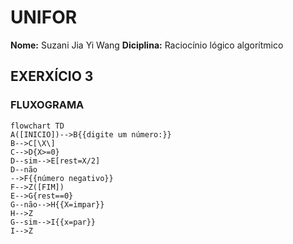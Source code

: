 
# UNIFOR
**Nome:** Suzani Jia Yi Wang
**Diciplina:** Raciocínio lógico algorítmico
## EXERXÍCIO 3
###  FLUXOGRAMA

```mermaid
flowchart TD
A([INICIO])-->B{{digite um número:}}
B-->C[\X\]
C-->D{X>=0}
D--sim-->E[rest=X/2]
D--não
-->F{{número negativo}}
F-->Z([FIM])
E-->G{rest==0}
G--não-->H{{X=impar}}
H-->Z
G--sim-->I{{x=par}}
I-->Z
```

